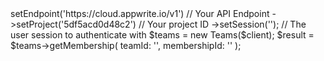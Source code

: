 <?php

use Getapp\Client;
use Getapp\Services\Teams;

$client = (new Client())
    ->setEndpoint('https://cloud.appwrite.io/v1') // Your API Endpoint
    ->setProject('5df5acd0d48c2') // Your project ID
    ->setSession(''); // The user session to authenticate with

$teams = new Teams($client);

$result = $teams->getMembership(
    teamId: '<TEAM_ID>',
    membershipId: '<MEMBERSHIP_ID>'
);